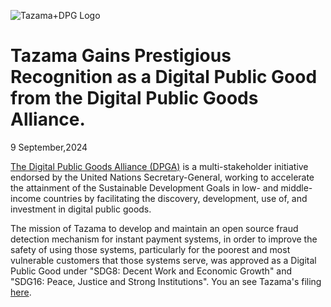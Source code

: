 
![Tazama+DPG Logo](https://www.linuxfoundation.org/hs-fs/hubfs/Tazama%20image.jpg?width=557&height=166&name=Tazama%20image.jpg)
# Tazama Gains Prestigious Recognition as a Digital Public Good from the Digital Public Goods Alliance. 
9 September,2024

[The Digital Public Goods Alliance (DPGA)](https://digitalpublicgoods.net/) is a multi-stakeholder initiative endorsed by the United Nations Secretary-General, working to accelerate the attainment of the Sustainable Development Goals in low- and middle-income countries by facilitating the discovery, development, use of, and investment in digital public goods. 

The mission of Tazama to develop and maintain an open source fraud detection mechanism for instant payment systems, in order to improve the safety of using those systems, particularly for the poorest and most vulnerable customers that those systems serve, was approved as a Digital Public Good under "SDG8: Decent Work and Economic Growth" and "SDG16: Peace, Justice and Strong Institutions".  You an see Tazama's filing [here](https://app.digitalpublicgoods.net/a/11673).
